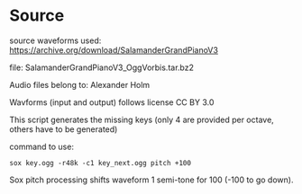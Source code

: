 
# Source

source waveforms used:
https://archive.org/download/SalamanderGrandPianoV3

file: SalamanderGrandPianoV3_OggVorbis.tar.bz2

Audio files belong to: Alexander Holm

Wavforms (input and output) follows license CC BY 3.0

This script generates the missing keys
(only 4 are provided per octave, others have to be generated)

command to use:

```
sox key.ogg -r48k -c1 key_next.ogg pitch +100
```

Sox pitch processing shifts waveform 1 semi-tone for 100 (-100 to go down).

